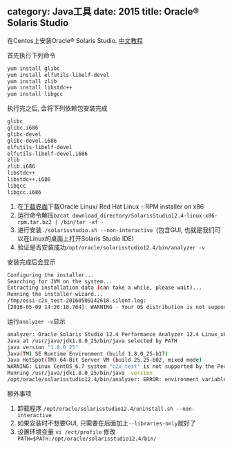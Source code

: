 category: Java工具
date: 2015
title: Oracle® Solaris Studio 
---
在Centos上安装Oracle® Solaris Studio.  [中文教程](http://docs.oracle.com/cd/E27071_01/html/E26451/gemyt.html#scrolltoc)

首先执行下列命令
```bash
yum install glibc
yum install elfutils-libelf-devel
yum install zlib
yum install libstdc++
yum install libgcc
```
执行完之后, 会将下列依赖包安装完成
```bash
glibc
glibc.i686
glibc-devel
glibc-devel.i686
elfutils-libelf-devel 
elfutils-libelf-devel.i686
zlib
zlib.i686
libstdc++
libstdc++.i686
libgcc
libgcc.i686
```

1. 在[下载界面](http://www.oracle.com/technetwork/server-storage/solarisstudio/downloads/index.html)下载Oracle Linux/ Red Hat Linux - RPM installer on x86 
2. 运行命令解压`bzcat download_directory/SolarisStudio12.4-linux-x86-rpm.tar.bz2 | /bin/tar -xf -`
3. 进行安装`./solarisstudio.sh --non-interactive `(包含GUI, 也就是我们可以在Linux的桌面上打开Solaris Studio IDE)
4. 验证是否安装成功`/opt/oracle/solarisstudio12.4/bin/analyzer -v`

安装完成后会显示
```bash
Configuring the installer...
Searching for JVM on the system...
Extracting installation data (can take a while, please wait)...
Running the installer wizard...
/tmp/ossi-c2x_test-20160509142618.silent.log:
[2016-05-09 14:26:18.764]: WARNING - Your OS distribution is not supported. The list of supported systems can be found in the Oracle Solaris Studio documentation. While it might be possible to install Oracle Solaris Studio on your system, it might not function properly.
```
运行`analyzer -v`显示
```bash
analyzer: Oracle Solaris Studio 12.4 Performance Analyzer 12.4 Linux_x64 2014/10/21
Java at /usr/java/jdk1.8.0_25/bin/java selected by PATH
java version "1.8.0_25"
Java(TM) SE Runtime Environment (build 1.8.0_25-b17)
Java HotSpot(TM) 64-Bit Server VM (build 25.25-b02, mixed mode)
WARNING: Linux CentOS_6.7 system "c2x_test" is not supported by the Performance tools.
Running /usr/java/jdk1.8.0_25/bin/java -version
/opt/oracle/solarisstudio12.4/bin/analyzer: ERROR: environment variable DISPLAY is not set
```

额外事项
1. 卸载程序 `/opt/oracle/solarisstudio12.4/uninstall.sh --non-interactive`
2. 如果安装时不想要GUI, 只需要在后面加上`--libraries-only`就好了
3. 设置环境变量 `vi /ect/profile` 修改`
PATH=$PATH:/opt/oracle/solarisstudio12.4/bin/`
